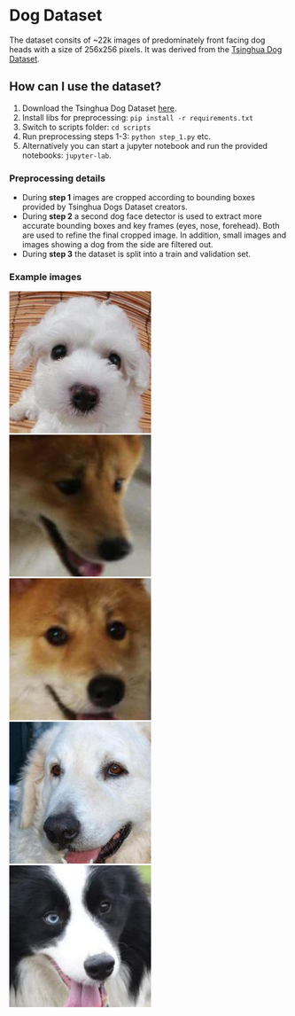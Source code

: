 # Dog Dataset
The dataset consits of ~22k images of predominately front facing dog heads with a size of 256x256 pixels. It was derived from the [Tsinghua Dog Dataset](https://cg.cs.tsinghua.edu.cn/ThuDogs/).

## How can I use the dataset?
1. Download the Tsinghua Dog Dataset [here](https://cg.cs.tsinghua.edu.cn/ThuDogs/).
2. Install libs for preprocessing: `pip install -r requirements.txt`
3. Switch to scripts folder: `cd scripts`
4. Run preprocessing steps 1-3: `python step_1.py` etc.
5. Alternatively you can start a jupyter notebook and run the provided notebooks: `jupyter-lab`.


### Preprocessing details
- During **step 1** images are cropped according to bounding boxes provided by Tsinghua Dogs Dataset creators.
- During **step 2** a second dog face detector is used to extract more accurate bounding boxes and key frames (eyes, nose, forehead). Both are used to refine the final cropped image. In addition, small images and images showing a dog from the side are filtered out.
- During **step 3** the dataset is split into a train and validation set.


### Example images
![image_1](./examples/n140142.jpg)
![image_2](./examples/n100004.jpg)
![image_3](./examples/n100005.jpg)
![image_4](./examples/n120099.jpg)
![image_5](./examples/n135050.jpg)
